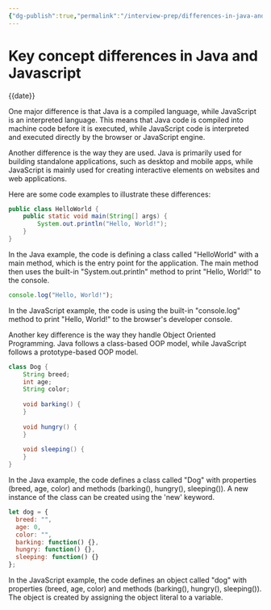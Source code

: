 ```yaml
---
{"dg-publish":true,"permalink":"/interview-prep/differences-in-java-and-javascript/"}
---
```



# Key concept differences in Java and Javascript

{{date}}

One major difference is that Java is a compiled language, while JavaScript is an interpreted language. This means that Java code is compiled into machine code before it is executed, while JavaScript code is interpreted and executed directly by the browser or JavaScript engine.

Another difference is the way they are used. Java is primarily used for building standalone applications, such as desktop and mobile apps, while JavaScript is mainly used for creating interactive elements on websites and web applications.

Here are some code examples to illustrate these differences:
```java
public class HelloWorld {
    public static void main(String[] args) {
        System.out.println("Hello, World!");
    }
}
```

In the Java example, the code is defining a class called "HelloWorld" with a main method, which is the entry point for the application. The main method then uses the built-in "System.out.println" method to print "Hello, World!" to the console.

```js
console.log("Hello, World!");
```

In the JavaScript example, the code is using the built-in "console.log" method to print "Hello, World!" to the browser's developer console.

Another key difference is the way they handle Object Oriented Programming. Java follows a class-based OOP model, while JavaScript follows a prototype-based OOP model.

```java
class Dog {
    String breed;
    int age;
    String color;
 
    void barking() {
    }
 
    void hungry() {
    }
 
    void sleeping() {
    }
}

```

In the Java example, the code defines a class called "Dog" with properties (breed, age, color) and methods (barking(), hungry(), sleeping()). A new instance of the class can be created using the 'new' keyword.

```js
let dog = {
  breed: "",
  age: 0,
  color: "",
  barking: function() {},
  hungry: function() {},
  sleeping: function() {}
};

```

In the JavaScript example, the code defines an object called "dog" with properties (breed, age, color) and methods (barking(), hungry(), sleeping()). The object is created by assigning the object literal to a variable.
